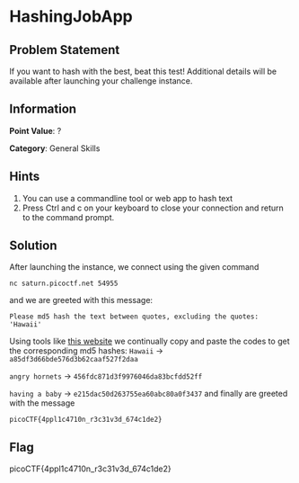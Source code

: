 # HashingJobApp

## Problem Statement

If you want to hash with the best, beat this test!
Additional details will be available after launching your challenge instance.

## Information

**Point Value**: ?

**Category**: General Skills

## Hints

1. You can use a commandline tool or web app to hash text
2. Press Ctrl and c on your keyboard to close your connection and return to the command prompt.

## Solution

After launching the instance, we connect using the given command
```
nc saturn.picoctf.net 54955
```
and we are greeted with this message:
```
Please md5 hash the text between quotes, excluding the quotes: 'Hawaii'
```

Using tools like [this website](https://www.md5hashgenerator.com/) we continually copy and paste the codes to get the corresponding md5 hashes:
`Hawaii` -> `a85df3d66bde576d3b62caaf527f2daa`

`angry hornets` -> `456fdc871d3f9976046da83bcfdd52ff`

`having a baby` -> `e215dac50d263755ea60abc80a0f3437`
and finally are greeted with the message
```
picoCTF{4ppl1c4710n_r3c31v3d_674c1de2}
```

## Flag

picoCTF{4ppl1c4710n_r3c31v3d_674c1de2}
